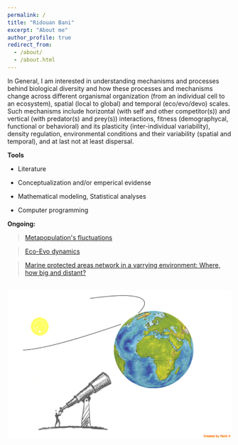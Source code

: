```yaml
---
permalink: /
title: "Ridouan Bani"
excerpt: "About me"
author_profile: true
redirect_from:
  - /about/
  - /about.html
---
```


In General, I am  interested in understanding mechanisms and processes behind biological diversity and how these processes and mechanisms change across different organismal organization (from an individual cell to an ecosystem), spatial (local to global) and temporal (eco/evo/devo) scales. Such mechanisms include  horizontal (with self and other competitor(s)) and vertical (with predator(s) and prey(s)) interactions, fitness (demographycal, functional or behavioral) and its plasticity (inter-individual variability), density regulation, environmental conditions and their variability (spatial and temporal), and at last not at least dispersal.


**Tools**

* Literature

* Conceptualization and/or emperical evidense

* Mathematical modeling, Statistical analyses  

* Computer programming


**Ongoing:**
> [Metapopulation's fluctuations](https://ridouanbani.github.io/portfolio/portfolio-1/)

> [Eco-Evo dynamics](https://ridouanbani.github.io/portfolio/portfolio-2/)

> [Marine protected areas network in a varrying environment: Where, how big and distant?](https://ridouanbani.github.io/portfolio/portfolio-3/)


<br/><img src='/images/Macroscopy.png'>
